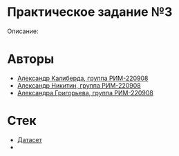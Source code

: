 # Практическое задание №3
Описание:

# Авторы
* [Александр Калиберда, группа РИМ-220908](https://github.com/computer-gibs)
* [Александр Никитин, группа РИМ-220908](https://github.com/AleksNikitin24)
* [Александра Григорьева, группа РИМ-220908](https://github.com/grigorieva0)

# Стек
* [Датасет]()
*
